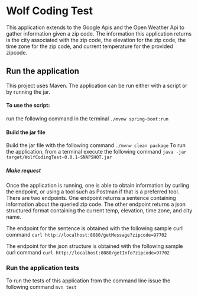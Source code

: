 #  Wolf Coding Test
This application extends to the Google Apis and the Open Weather Api to gather information given a zip code.
The information this application returns is the city associated with the zip code, the elevation for the zip code, the time zone
for the zip code, and current temperature for the provided zipcode.


## Run the application
This project uses Maven.
The application can be run either with a script or by running the jar.

#### To use the script:
run the following command in the terminal `./mvnw spring-boot:run`

#### Build the jar file
 Build the jar file with the following command `./mvnw clean package`
 To run the application, from a terminal execute the following command `java -jar target/WolfCodingTest-0.0.1-SNAPSHOT.jar`
 
##### Make request
Once the application is running, one is able to obtain information by curling the endpoint, or using a tool such as Postman 
if that is a preferred tool. 
There are two endpoints.  One endpoint returns a sentence containing information about the queried zip code.  The other
endpoint returns a json structured format containing the current temp, elevation, time zone, and city name.

The endpoint for the sentence is obtained with the following sample curl command `curl http://localhost:8080/getMessage?zipcode=97702
`

The endpoint for the json structure is obtained with the following sample curl command `curl http://localhost:8080/getInfo?zipcode=97702
`
 
 
 ### Run the application tests
 To run the tests of this application from the command line issue the following command `mvn test`
 
 
